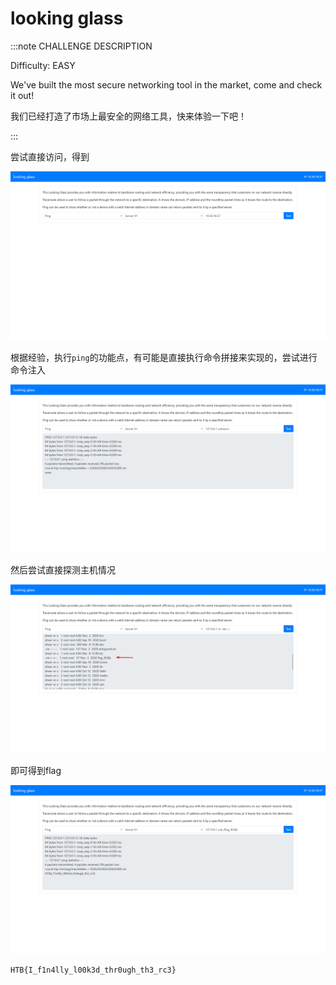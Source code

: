 # looking glass

:::note CHALLENGE DESCRIPTION

Difficulty: EASY

We've built the most secure networking tool in the market, come and check it out!

我们已经打造了市场上最安全的网络工具，快来体验一下吧！

:::

尝试直接访问，得到

![img](img/image_20250339-213933.png)

根据经验，执行`ping`的功能点，有可能是直接执行命令拼接来实现的，尝试进行命令注入

![img](img/image_20250340-214046.png)

然后尝试直接探测主机情况

![img](img/image_20250341-214152.png)

即可得到flag

![img](img/image_20250342-214220.png)

```flag
HTB{I_f1n4lly_l00k3d_thr0ugh_th3_rc3}
```
